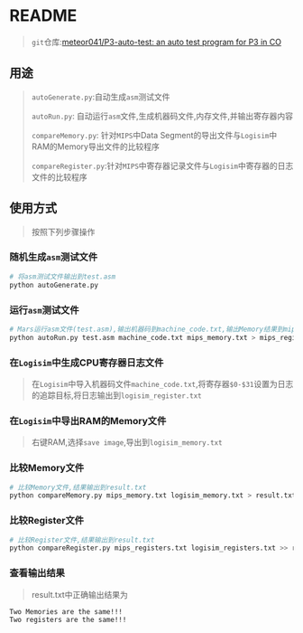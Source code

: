 # README

> `git`仓库:[meteor041/P3-auto-test: an auto test program for P3 in CO](https://github.com/meteor041/P3-auto-test)

## 用途

> `autoGenerate.py`:自动生成`asm`测试文件
>
> `autoRun.py`: 自动运行`asm`文件,生成机器码文件,内存文件,并输出寄存器内容
>
> `compareMemory.py`: 针对`MIPS`中Data Segment的导出文件与`Logisim`中RAM的Memory导出文件的比较程序
>
> `compareRegister.py`:针对`MIPS`中寄存器记录文件与`Logisim`中寄存器的日志文件的比较程序

## 使用方式

> 按照下列步骤操作

### 随机生成`asm`测试文件

```bash
# 将asm测试文件输出到test.asm
python autoGenerate.py
```

### 运行`asm`测试文件

```bash
# Mars运行asm文件(test.asm),输出机器码到machine_code.txt,输出Memory结果到mips_memory.txt,将寄存器结果输出到mips_register.txt,具体运行指令输出到mips_saved_bash.sh
python autoRun.py test.asm machine_code.txt mips_memory.txt > mips_registers.txt
```

### 在`Logisim`中生成CPU寄存器日志文件

> 在`Logisim`中导入机器码文件`machine_code.txt`,将寄存器`$0-$31`设置为日志的追踪目标,将日志输出到`logisim_register.txt`

### 在`Logisim`中导出RAM的Memory文件

> 右键RAM,选择`save image`,导出到`logisim_memory.txt`

### 比较Memory文件

```bash
# 比较Memory文件,结果输出到result.txt
python compareMemory.py mips_memory.txt logisim_memory.txt > result.txt
```

### 比较Register文件

```bash
# 比较Register文件,结果输出到result.txt
python compareRegister.py mips_registers.txt logisim_registers.txt >> result.txt
```

### 查看输出结果

> result.txt中正确输出结果为

```
Two Memories are the same!!!
Two registers are the same!!!
```

